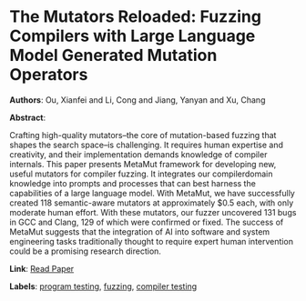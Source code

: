 # The Mutators Reloaded: Fuzzing Compilers with Large Language Model Generated Mutation Operators

**Authors**: Ou, Xianfei and Li, Cong and Jiang, Yanyan and Xu, Chang

**Abstract**:

Crafting high-quality mutators–the core of mutation-based fuzzing that shapes the search space–is challenging. It requires human expertise and creativity, and their implementation demands knowledge of compiler internals. This paper presents MetaMut framework for developing new, useful mutators for compiler fuzzing. It integrates our compilerdomain knowledge into prompts and processes that can best harness the capabilities of a large language model. With MetaMut, we have successfully created 118 semantic-aware mutators at approximately $0.5 each, with only moderate human effort. With these mutators, our fuzzer uncovered 131 bugs in GCC and Clang, 129 of which were confirmed or fixed. The success of MetaMut suggests that the integration of AI into software and system engineering tasks traditionally thought to require expert human intervention could be a promising research direction.

**Link**: [Read Paper](https://connglli.github.io/pdfs/metamut_asplos24.pdf)

**Labels**: [program testing](../../labels/program_testing.md), [fuzzing](../../labels/fuzzing.md), [compiler testing](../../labels/compiler_testing.md)
